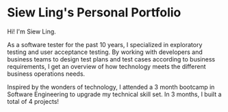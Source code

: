 # Siew Ling's Personal Portfolio

Hi! I'm Siew Ling.

As a software tester for the past 10 years, I specialized in exploratory testing and user acceptance testing. By working with developers and business teams to design test plans and test cases according to business requirements, I get an overview of how technology meets the different business operations needs.

Inspired by the wonders of technology, I attended a 3 month bootcamp in Software Engineering to upgrade my technical skill set. In 3 months, I built a total of 4 projects!